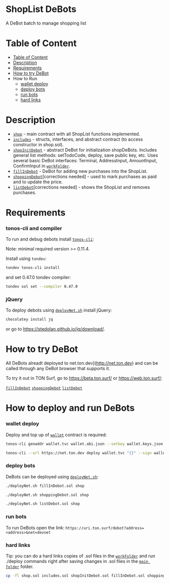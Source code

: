 <h1 align="left">ShopList DeBots</h1>
<p align="left">A DeBot batch to manage shopping list</p>

# Table of Content
- [Table of Content](#table-of-content)
- [Description](#description)
- [Requirements](#requirements)
- [How to try DeBot](#how-to-try-debot)
- How to Run
  - [wallet deploy](#wallet-deploy)
  - [deploy bots](#deploy-bots)
  - [run bots](#run-bots)
  - [hard links](#hard-links)

# Description

- [`shop`](https://github.com/th0m45y3/tondev/blob/main/4shopDebot/shop.sol) - main contract with all ShopList functions implemented.
- [`includes`](https://github.com/th0m45y3/tondev/blob/main/4shopDebot/Includes.sol) - structs, interfaces, and abstract contract (to access constructor in shop.sol).
- [`shopInitDebot`](https://github.com/th0m45y3/tondev/blob/main/4shopDebot/shopInitDebot.sol) - abstract DeBot for initialization shopDeBots. Includes general list methods: setTodoCode, deploy, save public key, etc. Uses several basic DeBot interfaces: Terminal, AddressInput, AmountInput, ConfirmInput in [`workFolder`](https://github.com/th0m45y3/tondev/tree/main/4shopDebot/workFolder).
- [`fillInDebot`](https://github.com/th0m45y3/tondev/blob/main/4shopDebot/fillInDebot.sol) - DeBot for adding new purchases into the ShopList.
- [`shoppingDebot`](https://github.com/th0m45y3/tondev/blob/main/4shopDebot/shoppingDebot.sol)[corrections needed] - used to mark purchases as paid and to update the price.
- [`listDebot`](https://github.com/th0m45y3/tondev/blob/main/4shopDebot/listDebot.sol)[corrections needed] - shows the ShopList and removes purchases.



# Requirements

### tonos-cli and compiler
To run and debug debots install [`tonos-cli`](https://github.com/tonlabs/tonos-cli):

Note: minimal required version >= 0.11.4.

Install using `tondev`:

```bash
tondev tonos-cli install
```

and set 0.47.0 tondev compiler:

```bash
tondev sol set --compiler 0.47.0
```

### jQuery
To deploy debots using [`deployNet.sh`](https://github.com/th0m45y3/tondev/blob/main/4shopDebot/deployNet.sh) install jQuery:

```bash
chocolatey install jq
```
or go to https://stedolan.github.io/jq/download/.



# How to try DeBot

All DeBots alreadt deployed to net.ton.dev](http://net.ton.dev) and can be called through any DeBot browser that supports it.

To try it out in TON Surf, go to https://beta.ton.surf/ or https://web.ton.surf/:

[`fillInDebot`](https://web.ton.surf/debot?address=0%3Ab5d665f5c7e3193f375aef0ef3628de465a00240963d91b06234f5883b871e93&net=devnet&restart=true)
[`shoppingDebot`](https://web.ton.surf/debot?address=0%3A70c1aaad47c70a10654bbe764460a8acb2705fc4ada1ee2943ae100116c34603&net=devnet&restart=true)
[`listDebot`](https://web.ton.surf/debot?address=0%3A8e3c9622fd069133e51c7b49b643e2a44ad2242e38dcb90ee434161816b46923&net=devnet&restart=true)



# How to deploy and run DeBots

### wallet deploy
Deploy and top up of [`wallet`](https://github.com/th0m45y3/tondev/blob/main/4shopDebot/workFolder/wallet.sol) contract is required:

```bash
tonos-cli genaddr wallet.tvc wallet.abi.json --setkey wallet.keys.json

tonos-cli --url https://net.ton.dev deploy wallet.tvc "{}" --sign wallet.keys.json --abi wallet.abi.json
```

### deploy bots
DeBots can be deployed using [`deployNet.sh`](https://github.com/th0m45y3/tondev/blob/main/4shopDebot/deployNet.sh):

```bash
./deployNet.sh fillInDebot.sol shop

./deployNet.sh shoppingDebot.sol shop

./deployNet.sh listDebot.sol shop
```

### run bots
To run DeBots open the link: `https://uri.ton.surf/debot?address=<address>&net=devnet`

### hard links
Tip: you can do a hard links copies of .sol files in the [`workFolder`](https://github.com/th0m45y3/tondev/tree/main/4shopDebot/workFolder) and run ./deploy commands right after saving changes in .sol files in the [`main folder`](https://github.com/th0m45y3/tondev/tree/main/4shopDebot) folder.

```bash
cp -fl shop.sol includes.sol shopInitDebot.sol fillInDebot.sol shoppingDebot.sol listDebot.sol ../
```
